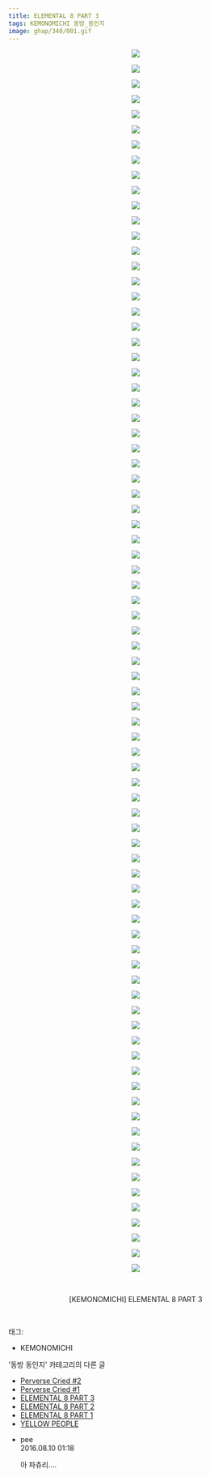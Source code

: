 ```yaml
---
title: ELEMENTAL 8 PART 3
tags: KEMONOMICHI 동방_동인지
image: ghap/340/001.gif
---
```

<div class="article">
<p style="text-align: center; clear: none; float: none;"><img src="{{ site.nasurl }}/ghap/340/001.gif"/></p>
<p style="text-align: center; clear: none; float: none;"><img src="{{ site.nasurl }}/ghap/340/002.jpg"/></p>
<p style="text-align: center; clear: none; float: none;"><img src="{{ site.nasurl }}/ghap/340/003.gif"/></p>
<p style="text-align: center; clear: none; float: none;"><img src="{{ site.nasurl }}/ghap/340/004.gif"/></p>
<p style="text-align: center; clear: none; float: none;"><img src="{{ site.nasurl }}/ghap/340/005.gif"/></p>
<p style="text-align: center; clear: none; float: none;"><img src="{{ site.nasurl }}/ghap/340/006.gif"/></p>
<p style="text-align: center; clear: none; float: none;"><img src="{{ site.nasurl }}/ghap/340/007.gif"/></p>
<p style="text-align: center; clear: none; float: none;"><img src="{{ site.nasurl }}/ghap/340/008.gif"/></p>
<p style="text-align: center; clear: none; float: none;"><img src="{{ site.nasurl }}/ghap/340/009.gif"/></p>
<p style="text-align: center; clear: none; float: none;"><img src="{{ site.nasurl }}/ghap/340/010.gif"/></p>
<p style="text-align: center; clear: none; float: none;"><img src="{{ site.nasurl }}/ghap/340/011.gif"/></p>
<p style="text-align: center; clear: none; float: none;"><img src="{{ site.nasurl }}/ghap/340/012.gif"/></p>
<p style="text-align: center; clear: none; float: none;"><img src="{{ site.nasurl }}/ghap/340/013.gif"/></p>
<p style="text-align: center; clear: none; float: none;"><img src="{{ site.nasurl }}/ghap/340/014.gif"/></p>
<p style="text-align: center; clear: none; float: none;"><img src="{{ site.nasurl }}/ghap/340/015.gif"/></p>
<p style="text-align: center; clear: none; float: none;"><img src="{{ site.nasurl }}/ghap/340/016.gif"/></p>
<p style="text-align: center; clear: none; float: none;"><img src="{{ site.nasurl }}/ghap/340/017.gif"/></p>
<p style="text-align: center; clear: none; float: none;"><img src="{{ site.nasurl }}/ghap/340/018.gif"/></p>
<p style="text-align: center; clear: none; float: none;"><img src="{{ site.nasurl }}/ghap/340/019.gif"/></p>
<p style="text-align: center; clear: none; float: none;"><img src="{{ site.nasurl }}/ghap/340/020.gif"/></p>
<p style="text-align: center; clear: none; float: none;"><img src="{{ site.nasurl }}/ghap/340/021.gif"/></p>
<p style="text-align: center; clear: none; float: none;"><img src="{{ site.nasurl }}/ghap/340/022.gif"/></p>
<p style="text-align: center; clear: none; float: none;"><img src="{{ site.nasurl }}/ghap/340/023.gif"/></p>
<p style="text-align: center; clear: none; float: none;"><img src="{{ site.nasurl }}/ghap/340/024.gif"/></p>
<p style="text-align: center; clear: none; float: none;"><img src="{{ site.nasurl }}/ghap/340/025.jpg"/></p>
<p style="text-align: center; clear: none; float: none;"><img src="{{ site.nasurl }}/ghap/340/026.gif"/></p>
<p style="text-align: center; clear: none; float: none;"><img src="{{ site.nasurl }}/ghap/340/027.gif"/></p>
<p style="text-align: center; clear: none; float: none;"><img src="{{ site.nasurl }}/ghap/340/028.gif"/></p>
<p style="text-align: center; clear: none; float: none;"><img src="{{ site.nasurl }}/ghap/340/029.gif"/></p>
<p style="text-align: center; clear: none; float: none;"><img src="{{ site.nasurl }}/ghap/340/030.gif"/></p>
<p style="text-align: center; clear: none; float: none;"><img src="{{ site.nasurl }}/ghap/340/031.gif"/></p>
<p style="text-align: center; clear: none; float: none;"><img src="{{ site.nasurl }}/ghap/340/032.gif"/></p>
<p style="text-align: center; clear: none; float: none;"><img src="{{ site.nasurl }}/ghap/340/033.gif"/></p>
<p style="text-align: center; clear: none; float: none;"><img src="{{ site.nasurl }}/ghap/340/034.gif"/></p>
<p style="text-align: center; clear: none; float: none;"><img src="{{ site.nasurl }}/ghap/340/035.gif"/></p>
<p style="text-align: center; clear: none; float: none;"><img src="{{ site.nasurl }}/ghap/340/036.gif"/></p>
<p style="text-align: center; clear: none; float: none;"><img src="{{ site.nasurl }}/ghap/340/037.gif"/></p>
<p style="text-align: center; clear: none; float: none;"><img src="{{ site.nasurl }}/ghap/340/038.gif"/></p>
<p style="text-align: center; clear: none; float: none;"><img src="{{ site.nasurl }}/ghap/340/039.gif"/></p>
<p style="text-align: center; clear: none; float: none;"><img src="{{ site.nasurl }}/ghap/340/040.gif"/></p>
<p style="text-align: center; clear: none; float: none;"><img src="{{ site.nasurl }}/ghap/340/041.gif"/></p>
<p style="text-align: center; clear: none; float: none;"><img src="{{ site.nasurl }}/ghap/340/042.gif"/></p>
<p style="text-align: center; clear: none; float: none;"><img src="{{ site.nasurl }}/ghap/340/043.gif"/></p>
<p style="text-align: center; clear: none; float: none;"><img src="{{ site.nasurl }}/ghap/340/044.gif"/></p>
<p style="text-align: center; clear: none; float: none;"><img src="{{ site.nasurl }}/ghap/340/045.gif"/></p>
<p style="text-align: center; clear: none; float: none;"><img src="{{ site.nasurl }}/ghap/340/046.gif"/></p>
<p style="text-align: center; clear: none; float: none;"><img src="{{ site.nasurl }}/ghap/340/047.jpg"/></p>
<p style="text-align: center; clear: none; float: none;"><img src="{{ site.nasurl }}/ghap/340/048.gif"/></p>
<p style="text-align: center; clear: none; float: none;"><img src="{{ site.nasurl }}/ghap/340/049.gif"/></p>
<p style="text-align: center; clear: none; float: none;"><img src="{{ site.nasurl }}/ghap/340/050.gif"/></p>
<p style="text-align: center; clear: none; float: none;"><img src="{{ site.nasurl }}/ghap/340/051.gif"/></p>
<p style="text-align: center; clear: none; float: none;"><img src="{{ site.nasurl }}/ghap/340/052.gif"/></p>
<p style="text-align: center; clear: none; float: none;"><img src="{{ site.nasurl }}/ghap/340/053.gif"/></p>
<p style="text-align: center; clear: none; float: none;"><img src="{{ site.nasurl }}/ghap/340/054.gif"/></p>
<p style="text-align: center; clear: none; float: none;"><img src="{{ site.nasurl }}/ghap/340/055.gif"/></p>
<p style="text-align: center; clear: none; float: none;"><img src="{{ site.nasurl }}/ghap/340/056.gif"/></p>
<p style="text-align: center; clear: none; float: none;"><img src="{{ site.nasurl }}/ghap/340/057.gif"/></p>
<p style="text-align: center; clear: none; float: none;"><img src="{{ site.nasurl }}/ghap/340/058.gif"/></p>
<p style="text-align: center; clear: none; float: none;"><img src="{{ site.nasurl }}/ghap/340/059.gif"/></p>
<p style="text-align: center; clear: none; float: none;"><img src="{{ site.nasurl }}/ghap/340/060.gif"/></p>
<p style="text-align: center; clear: none; float: none;"><img src="{{ site.nasurl }}/ghap/340/061.jpg"/></p>
<p style="text-align: center; clear: none; float: none;"><img src="{{ site.nasurl }}/ghap/340/062.gif"/></p>
<p style="text-align: center; clear: none; float: none;"><img src="{{ site.nasurl }}/ghap/340/063.gif"/></p>
<p style="text-align: center; clear: none; float: none;"><img src="{{ site.nasurl }}/ghap/340/064.gif"/></p>
<p style="text-align: center; clear: none; float: none;"><img src="{{ site.nasurl }}/ghap/340/065.gif"/></p>
<p style="text-align: center; clear: none; float: none;"><img src="{{ site.nasurl }}/ghap/340/066.gif"/></p>
<p style="text-align: center; clear: none; float: none;"><img src="{{ site.nasurl }}/ghap/340/067.gif"/></p>
<p style="text-align: center; clear: none; float: none;"><img src="{{ site.nasurl }}/ghap/340/068.gif"/></p>
<p style="text-align: center; clear: none; float: none;"><img src="{{ site.nasurl }}/ghap/340/069.gif"/></p>
<p style="text-align: center; clear: none; float: none;"><img src="{{ site.nasurl }}/ghap/340/070.jpg"/></p>
<p style="text-align: center; clear: none; float: none;"><img src="{{ site.nasurl }}/ghap/340/071.gif"/></p>
<p style="text-align: center; clear: none; float: none;"><img src="{{ site.nasurl }}/ghap/340/072.gif"/></p>
<p style="text-align: center; clear: none; float: none;"><img src="{{ site.nasurl }}/ghap/340/073.gif"/></p>
<p style="text-align: center; clear: none; float: none;"><img src="{{ site.nasurl }}/ghap/340/074.gif"/></p>
<p style="text-align: center; clear: none; float: none;"><img src="{{ site.nasurl }}/ghap/340/075.gif"/></p>
<p style="text-align: center; clear: none; float: none;"><img src="{{ site.nasurl }}/ghap/340/076.gif"/></p>
<p style="text-align: center; clear: none; float: none;"><img src="{{ site.nasurl }}/ghap/340/077.gif"/></p>
<p style="text-align: center; clear: none; float: none;"><img src="{{ site.nasurl }}/ghap/340/078.gif"/></p>
<p style="text-align: center; clear: none; float: none;"><img src="{{ site.nasurl }}/ghap/340/079.gif"/></p>
<p style="text-align: center; clear: none; float: none;"><img src="{{ site.nasurl }}/ghap/340/080.gif"/></p>
<p style="text-align: center; clear: none; float: none;"><img src="{{ site.nasurl }}/ghap/340/081.jpg"/></p>
<p style="text-align: center; clear: none; float: none;"><br/></p>
<p style="text-align: center; clear: none; float: none;">[KEMONOMICHI] ELEMENTAL 8 PART 3</p>
<p><br/></p>
</div><div class="tagTrail">
<p>태그: </p>
<ul>
<li>KEMONOMICHI</li>
</ul>
</div><div class="another">
<p>'동방 동인지' 카테고리의 다른 글</p>
<ul>
<li><a href="/2016-06-20-ghap_344">Perverse Cried #2</a></li>
<li><a href="/2016-06-20-ghap_343">Perverse Cried #1</a></li>
<li><a href="/2016-06-20-ghap_340">ELEMENTAL 8 PART 3</a></li>
<li><a href="/2016-06-20-ghap_339">ELEMENTAL 8 PART 2</a></li>
<li><a href="/2016-06-20-ghap_338">ELEMENTAL 8 PART 1</a></li>
<li><a href="/2016-06-20-ghap_337">YELLOW PEOPLE</a></li>
</ul>
</div><div class="cb_module cb_fluid">
<div class="cb_wrt cb_profile">
<div class="comment">
<ul>
<li class="cb_thumb_off" id="comment14778024">
<div class="cb_comment_area">
<div class="cb_info_area">
<div class="cb_section">
<span class="cb_nick_name">pee</span>
</div>
<div class="cb_section">
<span class="cb_date">2016.08.10 01:18 </span>
</div>
</div>
<div class="cb_dsc_comment">
<p class="cb_dsc">
											아 파츄리....
										</p>
</div>
</div></li>
</ul>
</div>
</div><!-- commentList close -->
</div>